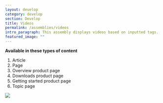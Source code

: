 ```yaml
---
layout: develop
category: develop
section: Develop
title: Videos
permalink: /assemblies/videos
intro_paragraph: This assembly displays videos based on inputted tags. A title can be added above the listed videos.
featured_image: ""
---
```

**Available in these types of content**

1. Article
2. Page
3. Overview product page
4. Downloads product page
5. Getting started product page
6. Topic page

![](/design-manual/assets/uploads/videos-example.png)